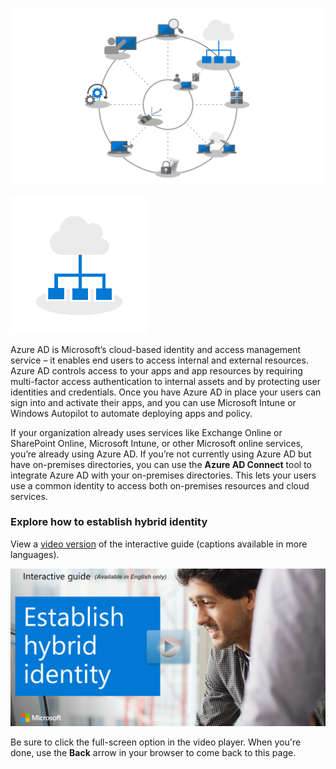 ![Step 2 highlighted on deployment wheel](../media/step-2-wheel.png)

![Step 2 icon](../media/step-2-icon.png)

Azure AD is Microsoft’s cloud-based identity and access management service – it enables end users to access internal and external resources. Azure AD controls access to your apps and app resources by requiring multi-factor access authentication to internal assets and by protecting user identities and credentials. Once you have Azure AD in place your users can sign into and activate their apps, and you can use Microsoft Intune or Windows Autopilot to automate deploying apps and policy.

If your organization already uses services like Exchange Online or SharePoint Online, Microsoft Intune, or other Microsoft online services, you’re already using Azure AD. If you’re not currently using Azure AD but have on-premises directories, you can use the **Azure AD Connect** tool to integrate Azure AD with your on-premises directories. This lets your users use a common identity to access both on-premises resources and cloud services.



### Explore how to establish hybrid identity

View a [video version](https://www.microsoft.com/videoplayer/embed/RE44DnV) of the interactive guide (captions available in more languages).

<a href="https://mslearn.cloudguides.com/guides/Establish%20hybrid%20identity">![Establish hybrid identity](../media/lab-hybrid-identity.png)</a>  

Be sure to click the full-screen option in the video player. When you're done, use the **Back** arrow in your browser to come back to this page. 
